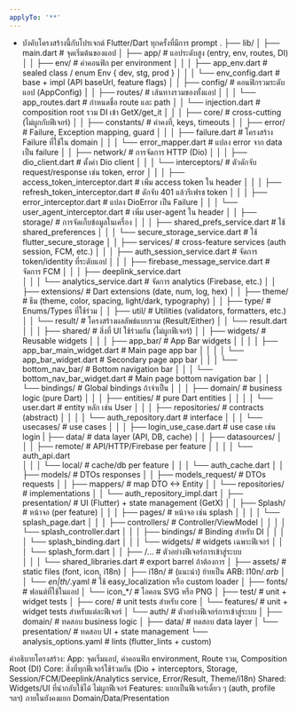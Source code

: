 ```yaml
---
applyTo: '**'
---
```

- บังคับโครงสร้างนี้กับโปรเจกต์ Flutter/Dart ทุกครั้งที่มีการ prompt
.
├── lib/
│   ├── main.dart                           # จุดเริ่มต้นของแอป
│   ├── app/                                # แอประดับสูง (entry, env, routes, DI)
│   │   ├── env/                            # ค่าคอนฟิก per environment
│   │   │   ├── app_env.dart                # sealed class / enum Env { dev, stg, prod }
│   │   │   └── env_config.dart             # base + impl (API baseUrl, feature flags)
│   │   ├── config/                         # คอนฟิกรวมระดับแอป (AppConfig)
│   │   ├── routes/                         # เส้นทางรวมของทั้งแอป
│   │   │   └── app_routes.dart             # กำหนดชื่อ route และ path
│   │   └── injection.dart                  # composition root รวม DI เข้า GetX/get_it
│   │
│   ├── core/                               # cross-cutting (ไม่ผูกกับฟีเจอร์)
│   │   ├── constants/                      # ค่าคงที่, keys, timeouts
│   │   ├── error/                          # Failure, Exception mapping, guard
│   │   │   ├── failure.dart                # โครงสร้าง Failure ที่ใช้ใน domain
│   │   │   └── error_mapper.dart           # แปลง error จาก data เป็น failure
│   │   ├── network/                        # การจัดการ HTTP (Dio)
│   │   │   ├── dio_client.dart             # ตั้งค่า Dio client
│   │   │   └── interceptors/               # ตัวดักจับ request/response เช่น token, error
│   │   │       ├── access_token_interceptor.dart   # เพิ่ม access token ใน header
│   │   │       ├── refresh_token_interceptor.dart  # ดักจับ 401 แล้วรีเฟรช token
│   │   │       ├── error_interceptor.dart          # แปลง DioError เป็น Failure
│   │   │       └── user_agent_interceptor.dart     # เพิ่ม user-agent ใน header
│   │   ├── storage/                        # การจัดเก็บข้อมูลในเครื่อง
│   │   │   ├── shared_prefs_service.dart           # ใช้ shared_preferences
│   │   │   └── secure_storage_service.dart         # ใช้ flutter_secure_storage
│   │   ├── services/                       # cross-feature services (auth session, FCM, etc.)
│   │   │   ├── auth_session_service.dart   # จัดการ token/identity ที่ระดับแอป
│   │   │   ├── firebase_message_service.dart   # จัดการ FCM
│   │   │   ├── deeplink_service.dart   
│   │   │   └── analytics_service.dart      # จัดการ analytics (Firebase, etc.)
│   │   ├── extensions/                     # Dart extensions (date, num, log, hex)
│   │   ├── theme/                          # ธีม (theme, color, spacing, light/dark, typography)
│   │   ├── type/                           # Enums/Types ที่ใช้ร่วม
│   │   ├── util/                           # Utilities (validators, formatters, etc.)
│   │   └── result/                         # โครงสร้างผลลัพธ์แบบรวม (Result/Either)
│   │       └── result.dart
│   │
│   ├── shared/                             # สิ่งที่ UI ใช้ร่วมกัน (ไม่ผูกฟีเจอร์)
│   │   ├── widgets/                        # Reusable widgets 
│   │   │   ├── app_bar/                    # App Bar widgets
│   │   │   │   ├── app_bar_main_widget.dart # Main page app bar
│   │   │   │   └── app_bar_widget.dart     # Secondary page app bar
│   │   │   └── bottom_nav_bar/             # Bottom navigation bar 
│   │   │       └── bottom_nav_bar_widget.dart # Main page bottom navigation bar
│   │   └── bindings/                       # Global bindings ถ้าจำเป็น
│   │
│   ├── domain/                     # business logic (pure Dart)
│   │   │   ├── entities/               # pure Dart entities
│   │   │   │   └── user.dart           # entity หลัก เช่น User
│   │   │   ├── repositories/           # contracts (abstract)
│   │   │   │   └── auth_repository.dart # interface
│   │   │   └── usecases/               # use cases
│   │   │       ├── login_use_case.dart # use case เช่น login
|   ├── data/                       # data layer (API, DB, cache)
│   │   ├── datasources/
│   │   │   ├── remote/             # API/HTTP/Firebase per feature
│   │   │   │   └── auth_api.dart   
│   │   │   └── local/              # cache/db per feature
│   │   │       └── auth_cache.dart
│   │   ├── models/                 # DTOs responses
│   │   ├── models_request/         # DTOs requests
│   │   ├── mappers/                # map DTO <-> Entity
│   │   └── repositories/           # implementations
│   │       └── auth_repository_impl.dart
│   ├── presentation/               # UI (Flutter) + state management (GetX)
│   │   ├── Splash/                  # หน้าจอ (per feature)
│   │   │  ├── pages/                  # หน้าจอ เช่น splash
│   │   │  │   └── splash_page.dart
│   │   │  ├── controllers/            # Controller/ViewModel
│   │   │  │   └── splash_controller.dart
│   │   │  ├── bindings/               # Binding สำหรับ DI
│   │   │  │   └── splash_binding.dart
│   │   │  └── widgets/                # widgets เฉพาะฟีเจอร์
│   │   │      └── splash_form.dart
│   │   ├── <more>/...                    # ตัวอย่างฟีเจอร์การเข้าสู่ระบบ   
│   │
│   └── shared_libraries.dart               # export barrel ถ้าต้องการ
│
├── assets/                                 # static files (font, icon, i18n)
│   ├── i18n/                               # (แนะนำ) ย้ายเป็น ARB: l10n/*.arb
│   │   └── en|th/*.yaml                    # ใช้ easy_localization หรือ custom loader
│   ├── fonts/                              # ฟอนต์ที่ใช้ในแอป
│   └── icon_*/                             # ไอคอน SVG หรือ PNG
│
├── test/                                   # unit + widget tests
│   ├── core/                               # unit tests สำหรับ core
│   └── features/                           # unit + widget tests สำหรับแต่ละฟีเจอร์
│       └── auth/                           # ตัวอย่างฟีเจอร์การเข้าสู่ระบบ
│           ├── domain/                     # ทดสอบ business logic
│           ├── data/                       # ทดสอบ data layer
│           └── presentation/               # ทดสอบ UI + state management
└── analysis_options.yaml                   # lints (flutter_lints + custom)

คำอธิบายโครงสร้าง:
App: จุดเริ่มแอป, ค่าคอนฟิก environment, Route รวม, Composition Root (DI)
Core: สิ่งที่ทุกฟีเจอร์ใช้ร่วมกัน (Dio + interceptors, Storage, Session/FCM/Deeplink/Analytics service, Error/Result, Theme/i18n)
Shared: Widgets/UI ที่นำกลับใช้ได้ ไม่ผูกฟีเจอร์
Features: แยกเป็นฟีเจอร์เดี่ยว ๆ (auth, profile ฯลฯ) ภายในยังคงแยก Domain/Data/Presentation

